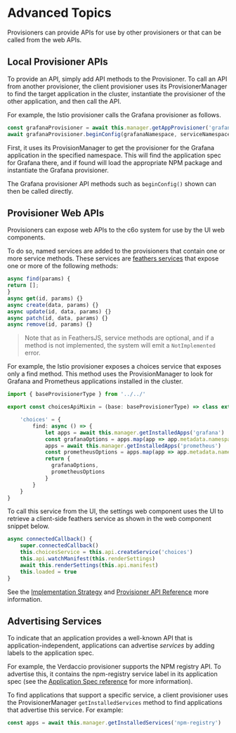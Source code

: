# Advanced Topics

Provisioners can provide APIs for use by other provisioners or that can be called from the web APIs.

## Local Provisioner APIs

To provide an API, simply add API methods to the Provisioner. To call an API from another provisioner, the client provisioner uses its ProvisionerManager to find the target application in the cluster, instantiate the provisioner of the other application, and then call the API.

For example, the Istio provisioner calls the Grafana provisioner as follows.

```typescript
const grafanaProvisioner = await this.manager.getAppProvisioner('grafana', grafanaNamespace)
await grafanaProvisioner.beginConfig(grafanaNamespace, serviceNamespace, 'istio')
```

First, it uses its ProvisionManager to get the provisioner for the Grafana application in the specified namespace. This will find the application spec for Grafana there, and if found will load the appropriate NPM package and instantiate the Grafana provisioner.

The Grafana provisioner API methods such as `beginConfig()` shown can then be called directly.

## Provisioner Web APIs

Provisioners can expose web APIs to the c6o system for use by the UI web components.

To do so, named services are added to the provisioners that contain one or more service methods. These services are [feathers services](https://docs.feathersjs.com/api/services.html) that expose one or more of the following methods:

```typescript
async find(params) {
return [];
}
async get(id, params) {}
async create(data, params) {}
async update(id, data, params) {}
async patch(id, data, params) {}
async remove(id, params) {}
```

> Note that as in FeathersJS, service methods are optional, and if a method is not implemented, the system will emit a `NotImplemented` error.

For example, the Istio provisioner exposes a choices service that exposes only a find method. This method uses the ProvisionManager to look for Grafana and Prometheus applications installed in the cluster.

```typescript
import { baseProvisionerType } from '../../'

export const choicesApiMixin = (base: baseProvisionerType) => class extends base {

    'choices' = {
        find: async () => {
            let apps = await this.manager.getInstalledApps('grafana')
            const grafanaOptions = apps.map(app => app.metadata.namespace) || []
            apps = await this.manager.getInstalledApps('prometheus')
            const prometheusOptions = apps.map(app => app.metadata.namespace) || []
            return {
              grafanaOptions,
              prometheusOptions
            }
        }
    }
}
```

To call this service from the UI, the settings web component uses the UI to retrieve a client-side feathers service as shown in the web component snippet below.

```typescript
async connectedCallback() {
	super.connectedCallback()
	this.choicesService = this.api.createService('choices')
	this.api.watchManifest(this.renderSettings)
	await this.renderSettings(this.api.manifest)
	this.loaded = true
}
```

See the [Implementation Strategy](/guides/implementation.md) and [Provisioner API Reference](/reference/provisioners.md) more information.

## Advertising Services

To indicate that an application provides a well-known API that is application-independent, applications can advertise *services* by adding labels to the application spec.

For example, the Verdaccio provisioner supports the NPM registry API. To advertise this, it contains the npm-registry service label in its application spec (see the [Application Spec reference](/reference/appspec.md) for more information).

To find applications that support a specific service, a client provisioner uses the ProvisionerManager `getInstalledServices` method to find applications that advertise this service. For example:

```typescript
const apps = await this.manager.getInstalledServices('npm-registry')
```
